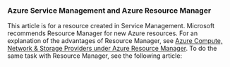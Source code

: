 ### Azure Service Management and Azure Resource Manager
 
This article is for a resource created in Service Management. Microsoft recommends Resource Manager for new Azure resources. For an explanation of the advantages of Resource Manager, see [Azure Compute, Network & Storage Providers under Azure Resource Manager](virtual-machines-azurerm-versus-azuresm). To do the same task with Resource Manager, see the following article:
